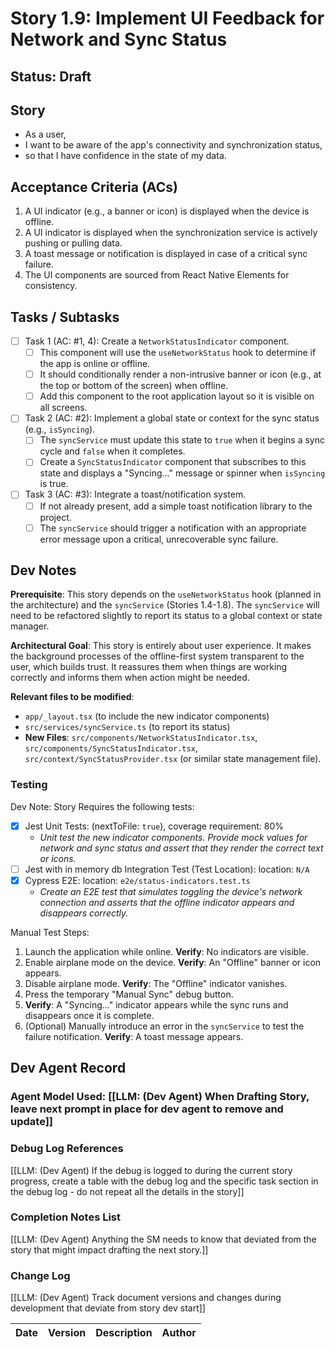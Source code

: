 # Story 1.9: Implement UI Feedback for Network and Sync Status

## Status: Draft

## Story

- As a user,
- I want to be aware of the app's connectivity and synchronization status,
- so that I have confidence in the state of my data.

## Acceptance Criteria (ACs)

1.  A UI indicator (e.g., a banner or icon) is displayed when the device is offline.
2.  A UI indicator is displayed when the synchronization service is actively pushing or pulling data.
3.  A toast message or notification is displayed in case of a critical sync failure.
4.  The UI components are sourced from React Native Elements for consistency.

## Tasks / Subtasks

- [ ] Task 1 (AC: #1, 4): Create a `NetworkStatusIndicator` component.
    - [ ] This component will use the `useNetworkStatus` hook to determine if the app is online or offline.
    - [ ] It should conditionally render a non-intrusive banner or icon (e.g., at the top or bottom of the screen) when offline.
    - [ ] Add this component to the root application layout so it is visible on all screens.
- [ ] Task 2 (AC: #2): Implement a global state or context for the sync status (e.g., `isSyncing`).
    - [ ] The `syncService` must update this state to `true` when it begins a sync cycle and `false` when it completes.
    - [ ] Create a `SyncStatusIndicator` component that subscribes to this state and displays a "Syncing..." message or spinner when `isSyncing` is true.
- [ ] Task 3 (AC: #3): Integrate a toast/notification system.
    - [ ] If not already present, add a simple toast notification library to the project.
    - [ ] The `syncService` should trigger a notification with an appropriate error message upon a critical, unrecoverable sync failure.

## Dev Notes

**Prerequisite**: This story depends on the `useNetworkStatus` hook (planned in the architecture) and the `syncService` (Stories 1.4-1.8). The `syncService` will need to be refactored slightly to report its status to a global context or state manager.

**Architectural Goal**: This story is entirely about user experience. It makes the background processes of the offline-first system transparent to the user, which builds trust. It reassures them when things are working correctly and informs them when action might be needed.

**Relevant files to be modified**:
* `app/_layout.tsx` (to include the new indicator components)
* `src/services/syncService.ts` (to report its status)
* **New Files**: `src/components/NetworkStatusIndicator.tsx`, `src/components/SyncStatusIndicator.tsx`, `src/context/SyncStatusProvider.tsx` (or similar state management file).

### Testing

Dev Note: Story Requires the following tests:
- [x] Jest Unit Tests: (nextToFile: `true`), coverage requirement: 80%
    -   *Unit test the new indicator components. Provide mock values for network and sync status and assert that they render the correct text or icons.*
- [ ] Jest with in memory db Integration Test (Test Location): location: `N/A`
- [x] Cypress E2E: location: `e2e/status-indicators.test.ts`
    -   *Create an E2E test that simulates toggling the device's network connection and asserts that the offline indicator appears and disappears correctly.*

Manual Test Steps:
1.  Launch the application while online. **Verify**: No indicators are visible.
2.  Enable airplane mode on the device. **Verify**: An "Offline" banner or icon appears.
3.  Disable airplane mode. **Verify**: The "Offline" indicator vanishes.
4.  Press the temporary "Manual Sync" debug button.
5.  **Verify**: A "Syncing..." indicator appears while the sync runs and disappears once it is complete.
6.  (Optional) Manually introduce an error in the `syncService` to test the failure notification. **Verify**: A toast message appears.

## Dev Agent Record

### Agent Model Used: [[LLM: (Dev Agent) When Drafting Story, leave next prompt in place for dev agent to remove and update]]

### Debug Log References

[[LLM: (Dev Agent) If the debug is logged to during the current story progress, create a table with the debug log and the specific task section in the debug log - do not repeat all the details in the story]]

### Completion Notes List

[[LLM: (Dev Agent) Anything the SM needs to know that deviated from the story that might impact drafting the next story.]]

### Change Log

[[LLM: (Dev Agent) Track document versions and changes during development that deviate from story dev start]]

| Date | Version | Description | Author |
| :--- | :------ | :---------- | :----- |